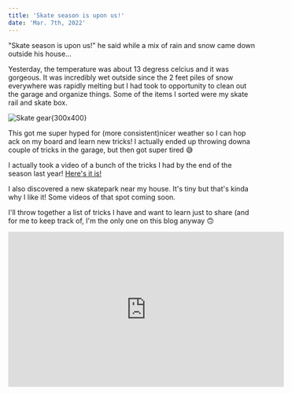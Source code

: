```yaml
---
title: 'Skate season is upon us!'
date: 'Mar. 7th, 2022'
---
```


"Skate season is upon us!" he said while a mix of rain and snow came down outside his house...

Yesterday, the temperature was about 13 degress celcius and it was gorgeous. It was incredibly wet outside since the 2 feet piles of snow everywhere was rapidly melting but I had took to opportunity to clean out the garage and organize things. Some of the items I sorted were my skate rail and skate box. 

![Skate gear{300x400}](/blog/skate-box-rail.jpg)


This got me super hyped for (more consistent)nicer weather so I can hop ack on my board and learn new tricks! I actually ended up throwing downa couple of tricks in the garage, but then got super tired 😅

I actually took a video of a bunch of the tricks I had by the end of the season last year! [Here's it is!](https://youtu.be/F4apScOVlQo)

I also discovered a new skatepark near my house. It's tiny but that's kinda why I like it! Some videos of that spot coming soon. 

I'll throw together a list of tricks I have and want to learn just to share (and for me to keep track of, I'm the only one on this blog anyway 🙃

<iframe width="560" height="315" src="https://www.youtube.com/embed/F4apScOVlQo" title="YouTube video player" frameborder="0" allow="accelerometer; autoplay; clipboard-write; encrypted-media; gyroscope; picture-in-picture" allowfullscreen></iframe>